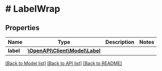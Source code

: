 # # LabelWrap

## Properties

Name | Type | Description | Notes
------------ | ------------- | ------------- | -------------
**label** | [**\OpenAPI\Client\Model\Label**](Label.md) |  |

[[Back to Model list]](../../README.md#models) [[Back to API list]](../../README.md#endpoints) [[Back to README]](../../README.md)
